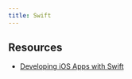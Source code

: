 ```yaml
---
title: Swift
---
```


## Resources

- [Developing iOS Apps with Swift](https://itunes.apple.com/pk/course/developing-ios-11-apps-with-swift/id1309275316)
